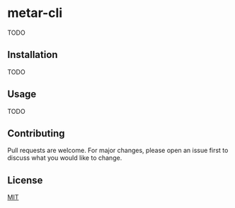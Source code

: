 # metar-cli

TODO

## Installation

TODO

## Usage

TODO

## Contributing

Pull requests are welcome. For major changes, please open an issue first to discuss what you would like to change.

## License

[MIT](https://github.com/smehlhoff/badminton-bot/blob/master/LICENSE)
